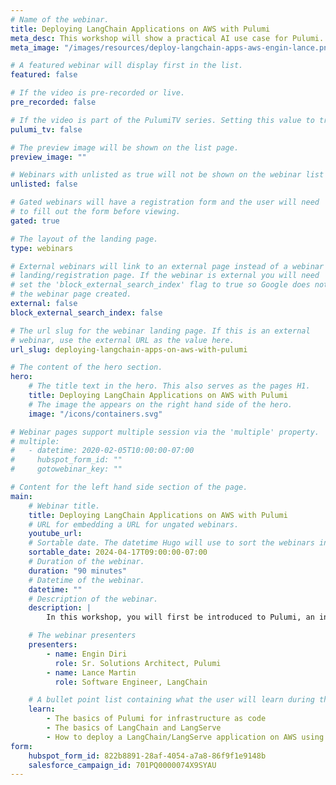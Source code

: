 ```yaml
---
# Name of the webinar.
title: Deploying LangChain Applications on AWS with Pulumi
meta_desc: This workshop will show a practical AI use case for Pulumi. Using Pulumi & TypeScript, we'll demonstrate deploying a LangChain/LangServe app on AWS.
meta_image: "/images/resources/deploy-langchain-apps-aws-engin-lance.png"

# A featured webinar will display first in the list.
featured: false

# If the video is pre-recorded or live.
pre_recorded: false

# If the video is part of the PulumiTV series. Setting this value to true will list the video in the "PulumiTV" section.
pulumi_tv: false

# The preview image will be shown on the list page.
preview_image: ""

# Webinars with unlisted as true will not be shown on the webinar list
unlisted: false

# Gated webinars will have a registration form and the user will need
# to fill out the form before viewing.
gated: true

# The layout of the landing page.
type: webinars

# External webinars will link to an external page instead of a webinar
# landing/registration page. If the webinar is external you will need
# set the 'block_external_search_index' flag to true so Google does not index
# the webinar page created.
external: false
block_external_search_index: false

# The url slug for the webinar landing page. If this is an external
# webinar, use the external URL as the value here.
url_slug: deploying-langchain-apps-on-aws-with-pulumi

# The content of the hero section.
hero:
    # The title text in the hero. This also serves as the pages H1.
    title: Deploying LangChain Applications on AWS with Pulumi
    # The image the appears on the right hand side of the hero.
    image: "/icons/containers.svg"

# Webinar pages support multiple session via the 'multiple' property.
# multiple:
#   - datetime: 2020-02-05T10:00:00-07:00
#     hubspot_form_id: ""
#     gotowebinar_key: ""

# Content for the left hand side section of the page.
main:
    # Webinar title.
    title: Deploying LangChain Applications on AWS with Pulumi
    # URL for embedding a URL for ungated webinars.
    youtube_url: 
    # Sortable date. The datetime Hugo will use to sort the webinars in date order.
    sortable_date: 2024-04-17T09:00:00-07:00
    # Duration of the webinar.
    duration: "90 minutes"
    # Datetime of the webinar.
    datetime: ""
    # Description of the webinar.
    description: |
        In this workshop, you will first be introduced to Pulumi, an infrastructure-as-code platform, where you can use familiar programming languages to provision modern cloud infrastructure. Following that introduction, attendees will see how to use Pulumi to deploy an AI application using LangChain/LangServe onto AWS, providing a practical use case for how infrastructure as code helps streamline deploying AI applications.

    # The webinar presenters
    presenters:
        - name: Engin Diri
          role: Sr. Solutions Architect, Pulumi
        - name: Lance Martin
          role: Software Engineer, LangChain

    # A bullet point list containing what the user will learn during the webinar.
    learn:
        - The basics of Pulumi for infrastructure as code
        - The basics of LangChain and LangServe
        - How to deploy a LangChain/LangServe application on AWS using Pulumi
form:
    hubspot_form_id: 822b8891-28af-4054-a7a8-86f9f1e9148b
    salesforce_campaign_id: 701PQ0000074X9SYAU
---
```

